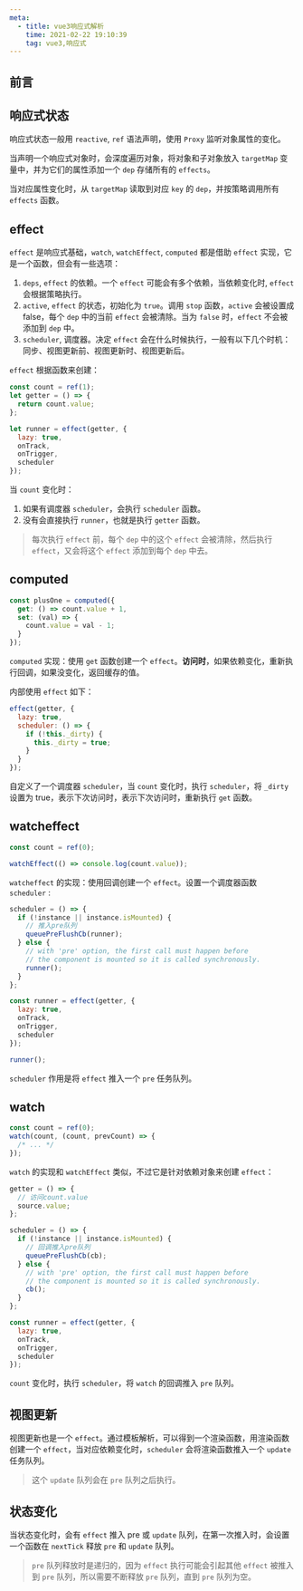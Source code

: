 ```yaml
---
meta:
  - title: vue3响应式解析
    time: 2021-02-22 19:10:39
    tag: vue3,响应式
---
```


## 前言

## 响应式状态

响应式状态一般用 `reactive`, `ref` 语法声明，使用 `Proxy` 监听对象属性的变化。

当声明一个响应式对象时，会深度遍历对象，将对象和子对象放入 `targetMap` 变量中，并为它们的属性添加一个 `dep` 存储所有的 `effects`。

当对应属性变化时，从 `targetMap` 读取到对应 `key` 的 `dep`，并按策略调用所有 `effects` 函数。

## effect

`effect` 是响应式基础，`watch`, `watchEffect`, `computed` 都是借助 `effect` 实现，它是一个函数，但会有一些选项：

1. `deps`, `effect` 的依赖。一个 `effect` 可能会有多个依赖，当依赖变化时, `effect` 会根据策略执行。
2. `active`, `effect` 的状态，初始化为 `true`。调用 `stop` 函数，`active` 会被设置成 false，每个 `dep` 中的当前 `effect` 会被清除。当为 `false` 时，`effect` 不会被添加到 `dep` 中。
3. `scheduler`, 调度器。决定 `effect` 会在什么时候执行，一般有以下几个时机：同步、视图更新前、视图更新时、视图更新后。

`effect` 根据函数来创建：

```js
const count = ref(1);
let getter = () => {
  return count.value;
};

let runner = effect(getter, {
  lazy: true,
  onTrack,
  onTrigger,
  scheduler
});
```

当 `count` 变化时：

1. 如果有调度器 `scheduler`，会执行 `scheduler` 函数。
2. 没有会直接执行 `runner`，也就是执行 `getter` 函数。

> 每次执行 `effect` 前，每个 `dep` 中的这个 `effect` 会被清除，然后执行 `effect`，又会将这个 `effect` 添加到每个 `dep` 中去。

## computed

```js
const plusOne = computed({
  get: () => count.value + 1,
  set: (val) => {
    count.value = val - 1;
  }
});
```

`computed` 实现：使用 `get` 函数创建一个 `effect`。**访问时**，如果依赖变化，重新执行回调，如果没变化，返回缓存的值。

内部使用 `effect` 如下：

```js
effect(getter, {
  lazy: true,
  scheduler: () => {
    if (!this._dirty) {
      this._dirty = true;
    }
  }
});
```

自定义了一个调度器 `scheduler`，当 `count` 变化时，执行 `scheduler`，将 `_dirty` 设置为 true，表示下次访问时，表示下次访问时，重新执行 `get` 函数。

## watcheffect

```js
const count = ref(0);

watchEffect(() => console.log(count.value));
```

`watcheffect` 的实现：使用回调创建一个 `effect`。设置一个调度器函数 `scheduler` :

```js
scheduler = () => {
  if (!instance || instance.isMounted) {
    // 推入pre队列
    queuePreFlushCb(runner);
  } else {
    // with 'pre' option, the first call must happen before
    // the component is mounted so it is called synchronously.
    runner();
  }
};

const runner = effect(getter, {
  lazy: true,
  onTrack,
  onTrigger,
  scheduler
});

runner();
```

`scheduler` 作用是将 `effect` 推入一个 `pre` 任务队列。

## watch

```js
const count = ref(0);
watch(count, (count, prevCount) => {
  /* ... */
});
```

`watch` 的实现和 `watchEffect` 类似，不过它是针对依赖对象来创建 `effect`：

```js
getter = () => {
  // 访问count.value
  source.value;
};

scheduler = () => {
  if (!instance || instance.isMounted) {
    // 回调推入pre队列
    queuePreFlushCb(cb);
  } else {
    // with 'pre' option, the first call must happen before
    // the component is mounted so it is called synchronously.
    cb();
  }
};

const runner = effect(getter, {
  lazy: true,
  onTrack,
  onTrigger,
  scheduler
});
```

`count` 变化时，执行 `scheduler`，将 `watch` 的回调推入 `pre` 队列。

## 视图更新

视图更新也是一个 `effect`。通过模板解析，可以得到一个渲染函数，用渲染函数创建一个 `effect`，当对应依赖变化时，`scheduler` 会将渲染函数推入一个 `update` 任务队列。

> 这个 `update` 队列会在 `pre` 队列之后执行。

## 状态变化

当状态变化时，会有 `effect` 推入 pre 或 `update` 队列，在第一次推入时，会设置一个函数在 `nextTick` 释放 `pre` 和 `update` 队列。

> `pre` 队列释放时是递归的，因为 `effect` 执行可能会引起其他 `effect` 被推入到 `pre` 队列，所以需要不断释放 `pre` 队列，直到 `pre` 队列为空。
